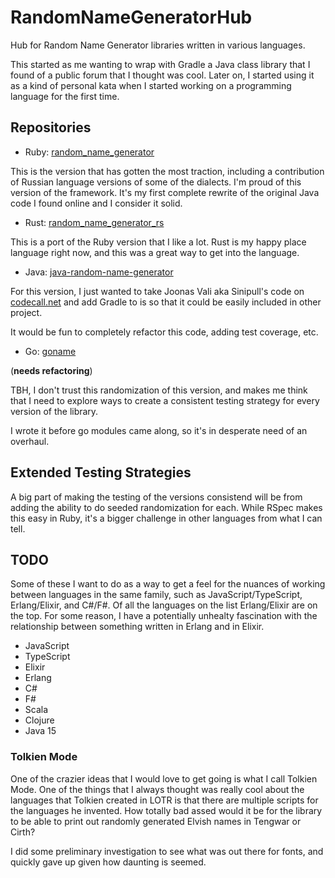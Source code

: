 # RandomNameGeneratorHub

Hub for Random Name Generator libraries written in various languages.

This started as me wanting to wrap with Gradle a Java class library that
I found of a public forum that I thought was cool. Later on, I started
using it as a kind of personal kata when I started working on a programming
language for the first time.

## Repositories

* Ruby:
  [random_name_generator](https://github.com/folkengine/random_name_generator)

This is the version that has gotten the most traction, including a
contribution of Russian language versions of some of the dialects. I'm
proud of this version of the framework. It's my first complete rewrite
of the original Java code I found online and I consider it solid.

* Rust:
  [random_name_generator_rs](https://github.com/folkengine/random_name_generator_rs)

This is a port of the Ruby version that I like a lot. Rust is my happy
place language right now, and this was a great way to get into the
language.

* Java:
  [java-random-name-generator](https://github.com/folkengine/java-random-name-generator)

For this version, I just wanted to take Joonas Vali aka Sinipull's code on
[codecall.net](http://forum.codecall.net/topic/49665-java-random-name-generator/)
and add Gradle to is so that it could be easily included in other project.

It would be fun to completely refactor this code, adding test coverage,
etc.

* Go: [goname](https://github.com/folkengine/goname)

(**needs refactoring**)

TBH, I don't trust this randomization of this version, and makes me
think that I need to explore ways to create a consistent testing
strategy for every version of the library.

I wrote it before go modules came along, so it's in desperate need of an
overhaul.

## Extended Testing Strategies

A big part of making the testing of the versions consistend will be from
adding the ability to do seeded randomization for each. While RSpec
makes this easy in Ruby, it's a bigger challenge in other languages from
what I can tell.

## TODO

Some of these I want to do as a way to get a feel for the nuances of
working between languages in the same family, such as
JavaScript/TypeScript, Erlang/Elixir, and C#/F#. Of all the languages on
the list Erlang/Elixir are on the top. For some reason, I have a
potentially unhealty fascination with the relationship between something
written in Erlang and in Elixir.

* JavaScript
* TypeScript
* Elixir
* Erlang
* C#
* F#
* Scala
* Clojure
* Java 15

### Tolkien Mode

One of the crazier ideas that I would love to get going is what I call
Tolkien Mode. One of the things that I always thought was really cool
about the languages that Tolkien created in LOTR is that there are
multiple scripts for the languages he invented. How totally bad assed
would it be for the library to be able to print out randomly generated
Elvish names in Tengwar or Cirth?

I did some preliminary investigation to see what was out there for
fonts, and quickly gave up given how daunting is seemed.
